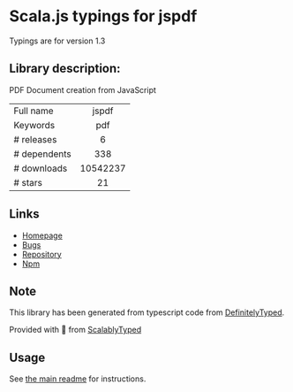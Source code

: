 
# Scala.js typings for jspdf

Typings are for version 1.3

## Library description:
PDF Document creation from JavaScript

|                    |                 |
| ------------------ | :-------------: |
| Full name          | jspdf |
| Keywords           | pdf |
| # releases         | 6 |
| # dependents       | 338 |
| # downloads        | 10542237 |
| # stars            | 21 |

## Links
- [Homepage](https://github.com/mrrio/jspdf)
- [Bugs](https://github.com/MrRio/jsPDF/issues)
- [Repository](https://github.com/MrRio/jsPDF)
- [Npm](https://www.npmjs.com/package/jspdf)
    


## Note
This library has been generated from typescript code from [DefinitelyTyped](https://definitelytyped.org).

Provided with :purple_heart: from [ScalablyTyped](https://github.com/oyvindberg/ScalablyTyped)

## Usage
See [the main readme](../../readme.md) for instructions.


